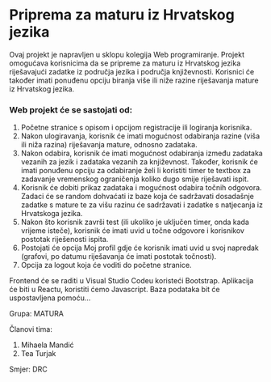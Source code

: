 # Priprema za maturu iz Hrvatskog jezika
Ovaj projekt je napravljen u sklopu kolegija Web programiranje. Projekt omogućava korisnicima da se pripreme za maturu iz Hrvatskog jezika riješavajući zadatke iz područja jezika i područja književnosti.
Korisnici će također imati ponuđenu opciju biranja više ili niže razine riješavanja mature iz Hrvatskog jezika.

### Web projekt će se sastojati od:
1. Početne stranice s opisom i opcijom registracije ili logiranja korisnika.
2. Nakon ulogiravanja, korisnik će imati mogućnost odabiranja razine (viša ili niža razina) riješavanja mature, odnosno zadataka.
3. Nakon odabira, korisnik će imati mogućnost odabiranja između zadataka vezanih za jezik i zadataka vezanih za književnost. Također, korisnik će imati ponuđenu opciju za odabiranje želi li koristiti timer te textbox za zadavanje vremenskog ograničenja koliko dugo smije riješavati ispit.
4. Korisnik će dobiti prikaz zadataka i mogućnost odabira točnih odgovora. Zadaci će se random dohvaćati iz baze koja će sadržavati dosadašnje zadatke s mature te za višu razinu će sadržavati i zadatke s natjecanja iz Hrvatskoga jezika.
5. Nakon što korisnik završi test (ili ukoliko je uključen timer, onda kada vrijeme isteče), korisnik će imati uvid u točne odgovore i korisnikov postotak riješenosti ispita.
6. Postojati će opcija Moj profil gdje će korisnik imati uvid u svoj napredak (grafovi, po datumu riješavanja će imati postotak točnosti).
7. Opcija za logout koja će voditi do početne stranice.

Frontend će se raditi u Visual Studio Codeu koristeći Bootstrap.
Aplikacija će biti u Reactu, koristiti ćemo Javascript.
Baza podataka bit će uspostavljena pomoću...

Grupa: MATURA

Članovi tima:
1. Mihaela Mandić
2. Tea Turjak

Smjer: DRC



